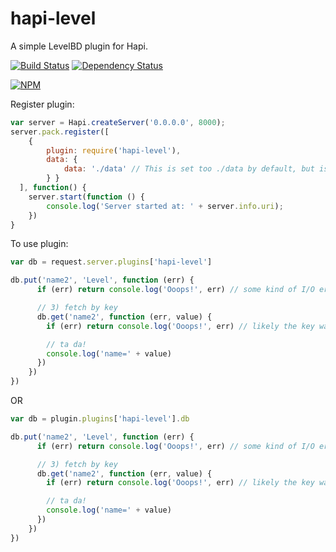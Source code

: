hapi-level
==========

A simple LevelBD plugin for Hapi.

[![Build Status](https://travis-ci.org/johnbrett/hapi-level.svg?branch=master)](https://travis-ci.org/johnbrett/hapi-level) [![Dependency Status](https://david-dm.org/johnbrett/hapi-level.svg)](https://david-dm.org/johnbrett/hapi-level)

[![NPM](https://nodei.co/npm/hapi-level.png?stars&downloads)](https://nodei.co/npm/hapi-level/)

Register plugin:

```javascript
var server = Hapi.createServer('0.0.0.0', 8000);
server.pack.register([
    { 
        plugin: require('hapi-level'),
        data: {
            data: './data' // This is set too ./data by default, but is configurable
        } }
  ], function() {
    server.start(function () {
        console.log('Server started at: ' + server.info.uri);
    })
}
```

To use plugin:

```javascript
var db = request.server.plugins['hapi-level']

db.put('name2', 'Level', function (err) {
      if (err) return console.log('Ooops!', err) // some kind of I/O error

      // 3) fetch by key
      db.get('name2', function (err, value) {
        if (err) return console.log('Ooops!', err) // likely the key was not found

        // ta da!
        console.log('name=' + value)
      })
    })
})
```

OR

```javascript
var db = plugin.plugins['hapi-level'].db

db.put('name2', 'Level', function (err) {
      if (err) return console.log('Ooops!', err) // some kind of I/O error

      // 3) fetch by key
      db.get('name2', function (err, value) {
        if (err) return console.log('Ooops!', err) // likely the key was not found

        // ta da!
        console.log('name=' + value)
      })
    })
})
```
